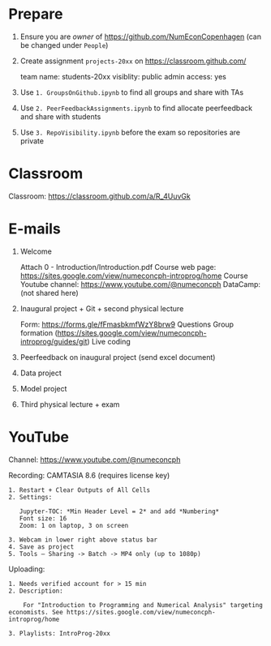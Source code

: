 # Prepare

1. Ensure you are _owner_ of https://github.com/NumEconCopenhagen (can be changed under `People`)
2. Create assignment `projects-20xx` on https://classroom.github.com/

    team name: students-20xx
    visiblity: public
    admin access: yes

3. Use `1. GroupsOnGithub.ipynb` to find all groups and share with TAs
4. Use `2. PeerFeedbackAssignments.ipynb` to find allocate peerfeedback and share with students
5. Use `3. RepoVisibility.ipynb` before the exam so repositories are private

# Classroom

Classroom: https://classroom.github.com/a/R_4UuvGk

# E-mails

1. Welcome 

    Attach 0 - Introduction/Introduction.pdf
    Course web page: https://sites.google.com/view/numeconcph-introprog/home
    Course Youtube channel: https://www.youtube.com/@numeconcph
    DataCamp: (not shared here)

2. Inaugural project + Git + second physical lecture

    Form: https://forms.gle/fFmasbkmfWzY8brw9
    Questions
    Group formation (https://sites.google.com/view/numeconcph-introprog/guides/git)
    Live coding

3. Peerfeedback on inaugural project (send excel document)
4. Data project
5. Model project
6. Third physical lecture + exam

# YouTube

Channel: https://www.youtube.com/@numeconcph

Recording: CAMTASIA 8.6 (requires license key)

    1. Restart + Clear Outputs of All Cells
    2. Settings:

       Jupyter-TOC: *Min Header Level = 2* and add *Numbering*
       Font size: 16
       Zoom: 1 on laptop, 3 on screen

    3. Webcam in lower right above status bar
    4. Save as project
    5. Tools – Sharing -> Batch -> MP4 only (up to 1080p)
       
Uploading:

    1. Needs verified account for > 15 min
    2. Description: 

        For "Introduction to Programming and Numerical Analysis" targeting economists. See https://sites.google.com/view/numeconcph-introprog/home

    3. Playlists: IntroProg-20xx
